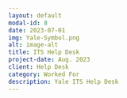 ```yaml
---
layout: default
modal-id: 8
date: 2023-07-01
img: Yale-Symbol.png
alt: image-alt
title: ITS Help Desk
project-date: Aug. 2023
client: Help Desk
category: Worked For
description: Yale ITS Help Desk
---
```

